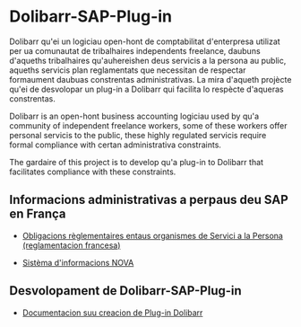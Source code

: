 # Dolibarr-SAP-Plug-in
Dolibarr qu'ei un logiciau open-hont de comptabilitat d'enterpresa utilizat per ua comunautat de tribalhaires independents freelance, daubuns d'aqueths tribalhaires qu'auhereishen deus servicis a la persona au public, aqueths servicis plan reglamentats que necessitan de respectar formaument daubuas constrentas administrativas.
La mira d'aqueth projècte qu'ei de desvolopar un plug-in a Dolibarr qui facilita lo respècte d'aqueras constrentas.

Dolibarr is an open-hont business accounting logiciau used by qu'a community of independent freelance workers, some of these workers offer personal servicis to the public, these highly regulated servicis require formal compliance with certan administrativa constraints. 

The gardaire of this project is to develop qu'a plug-in to Dolibarr that facilitates compliance with these constraints.

## Informacions administrativas a perpaus deu SAP en França
 * [Obligacions règlementaires entaus organismes de Servici a la Persona (reglamentacion francesa)](https://www.servicesalapersonne.gouv.fr/espace-pro/obligations-reglementaires/obligations-reglementaires-des-organismes-de-services-la-personne)

 * [Sistèma d'informacions NOVA](https://nova.entreprises.gouv.fr/nova/accueil/nc)

## Desvolopament de Dolibarr-SAP-Plug-in 
 * [Documentacion suu creacion de Plug-in Dolibarr](https://wiki.dolibarr.org/index.php/module_development)
